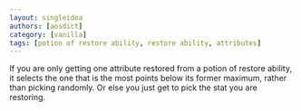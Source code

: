 ```yaml
---
layout: singleidea
authors: [aosdict]
category: [vanilla]
tags: [potion of restore ability, restore ability, attributes]
---
```

If you are only getting one attribute restored from a potion of restore ability, it selects the one that is the most points below its former maximum, rather than picking randomly. Or else you just get to pick the stat you are restoring.
